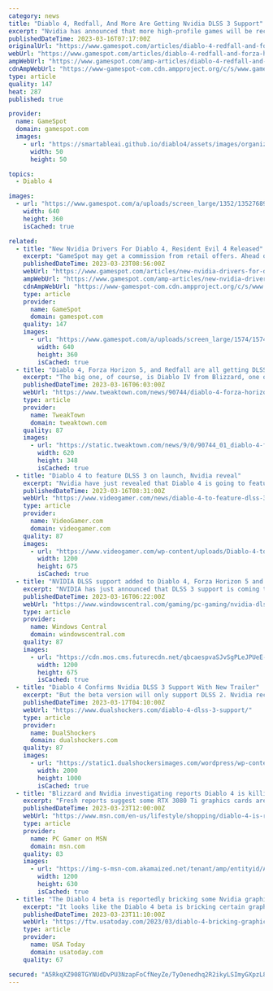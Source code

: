 ```yaml
---
category: news
title: "Diablo 4, Redfall, And More Are Getting Nvidia DLSS 3 Support"
excerpt: "Nvidia has announced that more high-profile games will be receiving a boost from AI-powered Deep Learning Super Sampling (DLSS) technology, including Diablo IV, Redfall, and Forza Horizon 5. Microsoft ..."
publishedDateTime: 2023-03-16T07:17:00Z
originalUrl: "https://www.gamespot.com/articles/diablo-4-redfall-and-forza-horizon-5-are-getting-nvidia-dlss-3-support/1100-6512397/"
webUrl: "https://www.gamespot.com/articles/diablo-4-redfall-and-forza-horizon-5-are-getting-nvidia-dlss-3-support/1100-6512397/"
ampWebUrl: "https://www.gamespot.com/amp-articles/diablo-4-redfall-and-forza-horizon-5-are-getting-nvidia-dlss-3-support/1100-6512397/"
cdnAmpWebUrl: "https://www-gamespot-com.cdn.ampproject.org/c/s/www.gamespot.com/amp-articles/diablo-4-redfall-and-forza-horizon-5-are-getting-nvidia-dlss-3-support/1100-6512397/"
type: article
quality: 147
heat: 287
published: true

provider:
  name: GameSpot
  domain: gamespot.com
  images:
    - url: "https://smartableai.github.io/diablo4/assets/images/organizations/gamespot.com-50x50.jpg"
      width: 50
      height: 50

topics:
  - Diablo 4

images:
  - url: "https://www.gamespot.com/a/uploads/screen_large/1352/13527689/4093510-cp2077_comparison_dlss.mp4.00_00_18_52.still001.jpg"
    width: 640
    height: 360
    isCached: true

related:
  - title: "New Nvidia Drivers For Diablo 4, Resident Evil 4 Released"
    excerpt: "GameSpot may get a commission from retail offers. Ahead of the release of Capcom's Resident Evil 4 remake and the launch of Diablo 4's open beta this week, Nvidia has released its latest Game Ready ..."
    publishedDateTime: 2023-03-23T08:56:00Z
    webUrl: "https://www.gamespot.com/articles/new-nvidia-drivers-for-diablo-4-resident-evil-4-released/1100-6512642/"
    ampWebUrl: "https://www.gamespot.com/amp-articles/new-nvidia-drivers-for-diablo-4-resident-evil-4-released/1100-6512642/"
    cdnAmpWebUrl: "https://www-gamespot-com.cdn.ampproject.org/c/s/www.gamespot.com/amp-articles/new-nvidia-drivers-for-diablo-4-resident-evil-4-released/1100-6512642/"
    type: article
    provider:
      name: GameSpot
      domain: gamespot.com
    quality: 147
    images:
      - url: "https://www.gamespot.com/a/uploads/screen_large/1574/15746725/4052304-re4_trailer_site.jpg"
        width: 640
        height: 360
        isCached: true
  - title: "Diablo 4, Forza Horizon 5, and Redfall are all getting DLSS 3 support"
    excerpt: "The big one, of course, is Diablo IV from Blizzard, one of the most highly anticipated game releases in years. When the game makes its long-awaited debut on PC on June 6, 2023, it will launch with ..."
    publishedDateTime: 2023-03-16T06:03:00Z
    webUrl: "https://www.tweaktown.com/news/90744/diablo-4-forza-horizon-5-and-redfall-are-all-getting-dlss-3-support/index.html"
    type: article
    provider:
      name: TweakTown
      domain: tweaktown.com
    quality: 87
    images:
      - url: "https://static.tweaktown.com/news/9/0/90744_01_diablo-4-forza-horizon-5-and-redfall-are-all-getting-dlss-3-support.jpg"
        width: 620
        height: 348
        isCached: true
  - title: "Diablo 4 to feature DLSS 3 on launch, Nvidia reveal"
    excerpt: "Nvidia have just revealed that Diablo 4 is going to feature DLSS 3 on launch. With the closed beta kicking off on March 17th, Blizzard’s upcoming ARPG has just seen some delightful news before it ..."
    publishedDateTime: 2023-03-16T08:31:00Z
    webUrl: "https://www.videogamer.com/news/diablo-4-to-feature-dlss-3-on-launch/"
    type: article
    provider:
      name: VideoGamer.com
      domain: videogamer.com
    quality: 87
    images:
      - url: "https://www.videogamer.com/wp-content/uploads/Diablo-4-to-feature-DLSS-3-on-launch.jpg"
        width: 1200
        height: 675
        isCached: true
  - title: "NVIDIA DLSS support added to Diablo 4, Forza Horizon 5 and Redfall"
    excerpt: "NVIDIA has just announced that DLSS 3 support is coming to blockbuster games Diablo 4, Forza Horizon 5 and Redfall. DLSS uses artificial intelligence to boost a game's framerate performance and ..."
    publishedDateTime: 2023-03-16T06:22:00Z
    webUrl: "https://www.windowscentral.com/gaming/pc-gaming/nvidia-dlss-support-added-to-diablo-4-forza-horizon-5-and-redfall"
    type: article
    provider:
      name: Windows Central
      domain: windowscentral.com
    quality: 87
    images:
      - url: "https://cdn.mos.cms.futurecdn.net/qbcaespvaSJvSgPLeJPUeE-1200-80.jpg"
        width: 1200
        height: 675
        isCached: true
  - title: "Diablo 4 Confirms Nvidia DLSS 3 Support With New Trailer"
    excerpt: "But the beta version will only support DLSS 2. Nvidia recently shared a brief teaser trailer for Diablo 4, confirming that the game will be released with DLSS 3 support. However, this doesn't include ..."
    publishedDateTime: 2023-03-17T04:10:00Z
    webUrl: "https://www.dualshockers.com/diablo-4-dlss-3-support/"
    type: article
    provider:
      name: DualShockers
      domain: dualshockers.com
    quality: 87
    images:
      - url: "https://static1.dualshockersimages.com/wordpress/wp-content/uploads/2023/03/diablo-4-1.jpg"
        width: 2000
        height: 1000
        isCached: true
  - title: "Blizzard and Nvidia investigating reports Diablo 4 is killing RTX 3080 Ti GPUs"
    excerpt: "Fresh reports suggest some RTX 3080 Ti graphics cards are running horribly, or even dying, while playing the Diablo 4 closed beta over the weekend. In what appears to be an issue closely resembling ..."
    publishedDateTime: 2023-03-23T12:00:00Z
    webUrl: "https://www.msn.com/en-us/lifestyle/shopping/diablo-4-is-reportedly-killing-some-rtx-3080-ti-graphics-cards/ar-AA18ZIap"
    type: article
    provider:
      name: PC Gamer on MSN
      domain: msn.com
    quality: 83
    images:
      - url: "https://img-s-msn-com.akamaized.net/tenant/amp/entityid/AA18ZtlK.img?h=630&w=1200&m=6&q=60&o=t&l=f&f=jpg"
        width: 1200
        height: 630
        isCached: true
  - title: "The Diablo 4 beta is reportedly bricking some Nvidia graphics cards"
    excerpt: "It looks like the Diablo 4 beta is bricking certain graphics cards thanks to a bug that seems similar to another MMO’s issue (thanks, PC Gamer). Much like Amazon’s New World in 2021, Diablo 4 seems to ..."
    publishedDateTime: 2023-03-23T11:10:00Z
    webUrl: "https://ftw.usatoday.com/2023/03/diablo-4-bricking-graphics-cards"
    type: article
    provider:
      name: USA Today
      domain: usatoday.com
    quality: 67

secured: "A5RkqXZ908TGYNUdDvPU3NzapFoCfNeyZe/TyOenedhq2R2ikyLSImyGXpzL8hIBbI37vW7IM3KYiwmoncf/LbKPLwugQwTXzC2aUDEAGZuCLlsW0bH96/MKWXw7zKIfT2JYuDjmEUQM01qHWSh8JN1N8DoamWz9CM7mzhcAgZ2mfAZvQieOagr0p01wHePgiGccpfoE9Mo1laeJMj2OcPho0jqTAqcNW5DG04Oz9sMKi0rfQwLYP/e8oAxCXCNFIROXlD3a8lnCEZ5/AWCQuFLKp/TWQTN7LQVEYRB44/r8JzfxdANFE2rQwnerCxo9h0eBWTm5qk/SiN/uSrWF79V6sRtk2s0len/Ka37930o=;M/GvSi4VWhQuC1n6C3Ljxw=="
---
```



